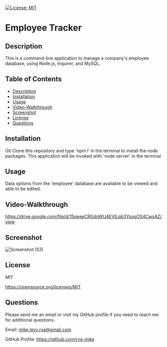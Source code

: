 
  [![License: MIT](https://img.shields.io/badge/License-MIT-yellow.svg)](https://opensource.org/licenses/MIT)

  # Employee Tracker

  ## Description
   This is a command-line application to manage a company's employee database, using Node.js, Inquirer, and MySQL.

  ## Table of Contents
  * [Description](#description)
  * [Installation](#installation)
  * [Usage](#usage)
  * [Video-Walkthrough](#video-walkthrough)
  * [Screenshot](#screenshot)
  * [License](#license)
  * [Questions](#questions)

  ## Installation
  Git Clone this repository and type 'npm i' in the terminal to install the node packages. This application will be invoked with 'node server' in the terminal

  ## Usage
  Data options from the 'employee' database are available to be viewed and able to be edited. 
  
  ## Video-Walkthrough
  
  https://drive.google.com/file/d/15qeeeCRGdnWU4EVlLpb3YsqgOS4CwsAZ/view
  
  ## Screenshot

![Screenshot (53)](https://user-images.githubusercontent.com/105617274/185286005-93cdf584-a24f-495c-8b3d-9f5e0f028f24.png)


  ## License
  MIT

  https://opensource.org/licenses/MIT


  ## Questions
  Please send me an email or visit my GitHub profile if you need to reach me for additional questions.

  Email: mike.levy.rva@gmail.com

  GitHub Profile: https://github.com/rva-mike

